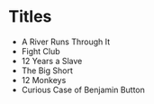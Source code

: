 # Titles

- A River Runs Through It
- Fight Club
- 12 Years a Slave
- The Big Short
- 12 Monkeys
- Curious Case of Benjamin Button


